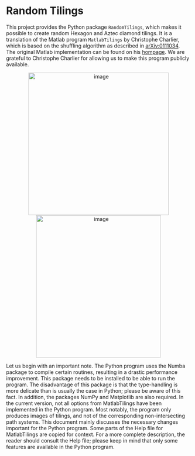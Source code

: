 Random Tilings
==============

This project provides the Python package `RandomTilings`, which makes it possible to create random Hexagon and Aztec diamond tilings.
It is a translation of the Matlab program `MatlabTilings` by Christophe Charlier, which is based on the shuffling algorithm as described in  [arXiv:0111034](https://arxiv.org/abs/math/0111034).
The original Matlab implementation can be found on his [hompage](https://sites.google.com/view/cchar/home). We are grateful to Christophe Charlier for
allowing us to make this program publicly available.

<p align="center">
<img width="383" height="389" alt="image" src="https://github.com/user-attachments/assets/b3d983e2-561e-461c-8fda-cfd6c933a24d" />
<img width="340" height="389" alt="image" src="https://github.com/user-attachments/assets/50255924-afd4-46ee-9942-39400836810f" />
</p>




Let us begin with an important note. The Python program uses the Numba package to compile certain
routines, resulting in a drastic performance improvement. This package needs to be installed to be
able to run the program. The disadvantage of this package is that the type-handling is more delicate
than is usually the case in Python; please be aware of this fact. In addition, the packages NumPy and
Matplotlib are also required.
In the current version, not all options from MatlabTilings have been implemented in the Python
program. Most notably, the program only produces images of tilings, and not of the corresponding
non-intersecting path systems. This document mainly discusses the necessary changes important for
the Python program. Some parts of the Help file for MatlabTilings are copied for context. For a
more complete description, the reader should consult the Help file; please keep in mind that only some
features are available in the Python program.

